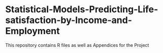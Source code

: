 # Statistical-Models-Predicting-Life-satisfaction-by-Income-and-Employment
This repository contains R files as well as Appendices for the Project
